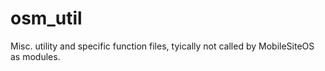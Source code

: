 osm_util
========

Misc. utility and specific function files, tyically not called by MobileSiteOS as modules.
